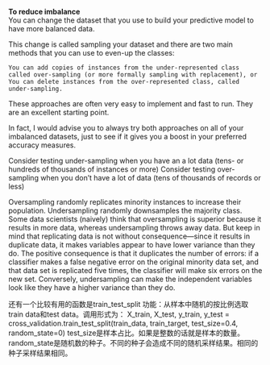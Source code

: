 **To reduce imbalance**  
You can change the dataset that you use to build your predictive model to have more balanced data.

This change is called sampling your dataset and there are two main methods that you can use to even-up the classes:

    You can add copies of instances from the under-represented class called over-sampling (or more formally sampling with replacement), or
    You can delete instances from the over-represented class, called under-sampling.

These approaches are often very easy to implement and fast to run. They are an excellent starting point.

In fact, I would advise you to always try both approaches on all of your imbalanced datasets, just to see if it gives you a boost in your preferred accuracy measures.  

Consider testing under-sampling when you have an a lot data (tens- or hundreds of thousands of instances or more)
Consider testing over-sampling when you don’t have a lot of data (tens of thousands of records or less)  

Oversampling randomly replicates minority instances to increase their population. Undersampling randomly downsamples the majority class. Some data scientists (naively) think that oversampling is superior because it results in more data, whereas undersampling throws away data. But keep in mind that replicating data is not without consequence—since it results in duplicate data, it makes variables appear to have lower variance than they do. The positive consequence is that it duplicates the number of errors: if a classifier makes a false negative error on the original minority data set, and that data set is replicated five times, the classifier will make six errors on the new set. Conversely, undersampling can make the independent variables look like they have a higher variance than they do.  


还有一个比较有用的函数是train_test_split
功能：从样本中随机的按比例选取train data和test data。调用形式为：
X_train, X_test, y_train, y_test = cross_validation.train_test_split(train_data, train_target, test_size=0.4, random_state=0)
test_size是样本占比。如果是整数的话就是样本的数量。random_state是随机数的种子。不同的种子会造成不同的随机采样结果。相同的种子采样结果相同。  
